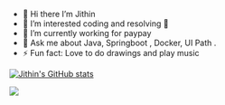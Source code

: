 - 👋 Hi there I’m Jithin
- 👀 I’m interested coding and resolving 🐞
- 🌱 I’m currently working for paypay
- 💬 Ask me about Java, Springboot , Docker, UI Path .
- ⚡ Fun fact: Love to do drawings and play music

[![Jithin's GitHub stats](https://github-readme-stats.vercel.app/api?username=jithinbabu657)](https://github.com/anuraghazra/github-readme-stats)

![](https://img.shields.io/badge/Code-Java-informational?style=flat&logo=#007396)
<!---
jithinbabu657/jithinbabu657 is a ✨ special ✨ repository because its `README.md` (this file) appears on your GitHub profile.
You can click the Preview link to take a look at your changes.
--->
